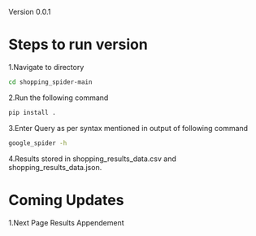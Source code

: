 Version 0.0.1 

# Steps to run version
1.Navigate to directory<br>
```bash
cd shopping_spider-main
```
2.Run the following command<br>
```bash
pip install .
```
3.Enter Query as per syntax mentioned in output of following command<br>
```bash
google_spider -h
```
4.Results stored in shopping_results_data.csv and shopping_results_data.json.<br>

# Coming Updates
1.Next Page Results Appendement
